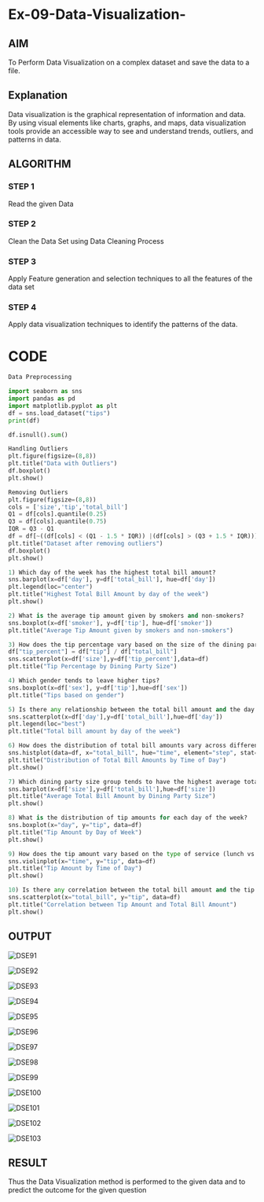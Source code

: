 # Ex-09-Data-Visualization-

## AIM

To Perform Data Visualization on a complex dataset and save the data to a file.

## Explanation

Data visualization is the graphical representation of information and data. By using visual elements like charts, graphs, and maps, data visualization tools provide an accessible way to see and understand trends, outliers, and patterns in data.

## ALGORITHM

### STEP 1

Read the given Data

### STEP 2

Clean the Data Set using Data Cleaning Process

### STEP 3

Apply Feature generation and selection techniques to all the features of the data set

### STEP 4

Apply data visualization techniques to identify the patterns of the data.

# CODE

```py
Data Preprocessing

import seaborn as sns
import pandas as pd
import matplotlib.pyplot as plt
df = sns.load_dataset("tips")
print(df)

df.isnull().sum()

Handling Outliers
plt.figure(figsize=(8,8))
plt.title("Data with Outliers")
df.boxplot()
plt.show()

Removing Outliers
plt.figure(figsize=(8,8))
cols = ['size','tip','total_bill']
Q1 = df[cols].quantile(0.25)
Q3 = df[cols].quantile(0.75)
IQR = Q3 - Q1
df = df[~((df[cols] < (Q1 - 1.5 * IQR)) |(df[cols] > (Q3 + 1.5 * IQR))).any(axis=1)]
plt.title("Dataset after removing outliers")
df.boxplot()
plt.show()

1) Which day of the week has the highest total bill amount?
sns.barplot(x=df['day'], y=df['total_bill'], hue=df['day'])
plt.legend(loc="center")
plt.title("Highest Total Bill Amount by day of the week")
plt.show()

2) What is the average tip amount given by smokers and non-smokers?
sns.boxplot(x=df['smoker'], y=df['tip'], hue=df['smoker'])
plt.title("Average Tip Amount given by smokers and non-smokers")

3) How does the tip percentage vary based on the size of the dining party?
df["tip_percent"] = df["tip"] / df["total_bill"]
sns.scatterplot(x=df['size'],y=df['tip_percent'],data=df)
plt.title("Tip Percentage by Dining Party Size")

4) Which gender tends to leave higher tips?
sns.boxplot(x=df['sex'], y=df['tip'],hue=df['sex'])
plt.title("Tips based on gender")

5) Is there any relationship between the total bill amount and the day of the week?
sns.scatterplot(x=df['day'],y=df['total_bill'],hue=df['day'])
plt.legend(loc="best")
plt.title("Total bill amount by day of the week")

6) How does the distribution of total bill amounts vary across different time periods (lunch vs. dinner)?
sns.histplot(data=df, x="total_bill", hue="time", element="step", stat="density")
plt.title("Distribution of Total Bill Amounts by Time of Day")
plt.show()

7) Which dining party size group tends to have the highest average total bill amount?
sns.barplot(x=df['size'],y=df['total_bill'],hue=df['size'])
plt.title("Average Total Bill Amount by Dining Party Size")
plt.show()

8) What is the distribution of tip amounts for each day of the week?
sns.boxplot(x="day", y="tip", data=df)
plt.title("Tip Amount by Day of Week")
plt.show()

9) How does the tip amount vary based on the type of service (lunch vs. dinner)?
sns.violinplot(x="time", y="tip", data=df)
plt.title("Tip Amount by Time of Day")
plt.show()

10) Is there any correlation between the total bill amount and the tip amount?
sns.scatterplot(x="total_bill", y="tip", data=df)
plt.title("Correlation between Tip Amount and Total Bill Amount")
plt.show()
```

## OUTPUT

![DSE91](https://github.com/Dhanudhanaraj/Ex-08-Data-Visualization_1/assets/119218812/37685db4-eed5-4b9c-84ea-a2ea48628d2c)

![DSE92](https://github.com/Dhanudhanaraj/Ex-08-Data-Visualization_1/assets/119218812/4e50dc4d-f75e-415f-a0e0-76065ea56cac)

![DSE93](https://github.com/Dhanudhanaraj/Ex-08-Data-Visualization_1/assets/119218812/b03d353b-2f95-4cd7-b3c2-01fc2510dde7)

![DSE94](https://github.com/Dhanudhanaraj/Ex-08-Data-Visualization_1/assets/119218812/2972fbd0-3799-47c6-8d46-14db6adf2528)

![DSE95](https://github.com/Dhanudhanaraj/Ex-08-Data-Visualization_1/assets/119218812/0978d45a-cfcf-4ec4-b579-5baab0256494)

![DSE96](https://github.com/Dhanudhanaraj/Ex-08-Data-Visualization_1/assets/119218812/988cd91c-0b1f-4ca4-a699-40fb09ef547d)

![DSE97](https://github.com/Dhanudhanaraj/Ex-08-Data-Visualization_1/assets/119218812/9ca4deb5-821c-47c6-bd62-be17affac052)

![DSE98](https://github.com/Dhanudhanaraj/Ex-08-Data-Visualization_1/assets/119218812/ccc5cb09-f517-4c29-9c53-3b6f15f51718)

![DSE99](https://github.com/Dhanudhanaraj/Ex-08-Data-Visualization_1/assets/119218812/9a8efb33-7d59-4cdf-91ae-f9ea2d4bd47a)

![DSE100](https://github.com/Dhanudhanaraj/Ex-08-Data-Visualization_1/assets/119218812/716c0020-fbda-4b5c-83ee-cc1163575ab9)

![DSE101](https://github.com/Dhanudhanaraj/Ex-08-Data-Visualization_1/assets/119218812/d8cba0cd-a9b2-4a28-9b2f-32d9819b495a)

![DSE102](https://github.com/Dhanudhanaraj/Ex-08-Data-Visualization_1/assets/119218812/0e49037c-cb30-47ea-a66e-3b343e62feee)

![DSE103](https://github.com/Dhanudhanaraj/Ex-08-Data-Visualization_1/assets/119218812/77e3964f-6b3d-43a9-a083-f9e306f1645c)

## RESULT

Thus the Data Visualization method is performed to the given data and to predict the outcome for the given question
